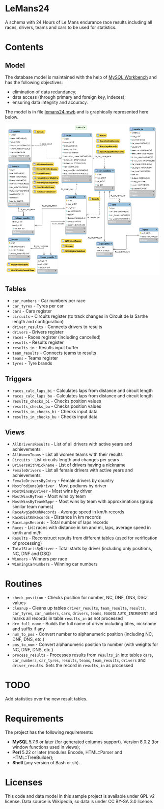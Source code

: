 # LeMans24

A schema with 24 Hours of Le Mans endurance race results including all races, drivers, teams and cars to be used for statistics.

# Contents

## Model

The database model is maintained with the help of [MySQL Workbench](https://www.mysql.com/products/workbench/) and has the following objectives:

* elimination of data redundancy;
* data access (through primary and foreign key, indexes);
* ensuring data integrity and accuracy.

The model is in file [lemans24.mwb](db/model/lemans24.mwb) and is graphically represented here below.

![LeMans24 Model](db/model/lemans24.png)

## Tables

* `car_numbers`    - Car numbers per race
* `car_tyres`      - Tyres per car
* `cars`           - Cars register
* `circuits`       - Circuits register (to track changes in Circuit de la Sarthe length and configuration)
* `driver_results` - Connects drivers to results
* `drivers`        - Drivers register
* `races`          - Races register (including cancelled)
* `results`        - Results register
* `results_in`     - Results input buffer
* `team_results`   - Connects teams to results
* `teams`          - Teams register
* `tyres`          - Tyre brands

## Triggers

* `races_calc_laps_bi`   - Calculates laps from distance and circuit length
* `races_calc_laps_bu`   - Calculates laps from distance and circuit length
* `results_checks_bi`    - Checks position values
* `results_checks_bu`    - Checks position values
* `results_in_checks_bi` - Checks input data
* `results_in_checks_bu` - Checks input data

## Views

* `AllDriversResults`    - List of all drivers with active years and achievements
* `AllWomenTeams`        - List all women teams with their results
* `Circuits`             - List circuits length and changes per years
* `DriversWithNickname`  - List of drivers having a nickname
* `FemaleDrivers`        - List all female drivers with active years and achievements
* `FemaleDriversByCntry` - Female drivers by country
* `MostPodiumsByDriver`  - Most podiums by driver
* `MostWinsByDriver`     - Most wins by driver
* `MostWinsByTeam`       - Most wins by team
* `MostWinsByTeamWAppr`  - Most wins by team with approximations (group similar team names)
* `RaceAvgSpdKmhRecords` - Average speed in km/h records
* `RaceDistKmRecords`    - Distance in km records
* `RaceLapsRecords`      - Total number of laps records
* `Races`                - List races with distance in km and mi, laps, average speed in km/h and mi/h
* `Results`              - Reconstruct results from different tables (used for verification of processing)
* `TotalStartsByDriver`  - Total starts by driver (including only positions, NC, DNF and DSQ)
* `Winners`              - Winners per race
* `WinningCarNumbers`    - Winning car numbers

# Routines

* `check_position`  - Checks position for number, NC, DNF, DNS, DSQ values
* `cleanup`         - Cleans up tables `driver_results`, `team_results`, `results`, `car_tyres`, `car_numbers`, `cars`, `drivers`, `teams`, resets `AUTO_INCREMENT` and marks all records in table `results_in` as not processed
* `drv_full_name`   - Builds the full name of driver including titles, nickname and suffix if any
* `num_to_pos`      - Convert number to alphanumeric position (including NC, DNF, DNS, etc.)
* `pos_to_num`      - Convert alphanumeric position to number (with weights for NC, DNF, DNS, etc.)
* `process_results` - Processes results from `results_in` into tables `cars`, `car_numbers`, `car_tyres`, `results`, `teams`, `team_results`, `drivers` and `driver_results`. Sets the record in `results_in` as processed

# TODO

Add statistics over the new result tables.

# Requirements

The project has the following requirements:

* **MySQL** 5.7.6 or later (for generated columns support). Version 8.0.2 (for
  window functions used in views);
* **Perl** 5.22 or later (modules Encode, HTML::Parser and HTML::TreeBuilder);
* **Shell** (any version of Bash or sh).

# Licenses

This code and data model in this sample project is available under GPL v2
license. Data source is Wikipedia, so data is under CC BY-SA 3.0 license.
